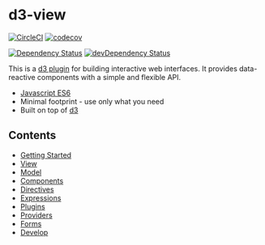 # d3-view

[![CircleCI](https://circleci.com/gh/quantmind/d3-view.svg?style=svg&circle-token=f84972c3cf4e8f17d74066ead28544da990115c3)](https://circleci.com/gh/quantmind/d3-view)
[![codecov](https://codecov.io/gh/quantmind/d3-view/branch/master/graph/badge.svg)](https://codecov.io/gh/quantmind/d3-view)

[![Dependency Status](https://david-dm.org/quantmind/d3-view.svg)](https://david-dm.org/quantmind/d3-view)
[![devDependency Status](https://david-dm.org/quantmind/d3-view/dev-status.svg)](https://david-dm.org/quantmind/d3-view#info=devDependencies)


This is a [d3 plugin](https://bost.ocks.org/mike/d3-plugin/) for building
interactive web interfaces.
It provides data-reactive components with a simple and flexible API.

* [Javascript ES6](/docs/develop.md)
* Minimal footprint  - use only what you need
* Built on top of [d3](https://github.com/d3)

## Contents

* [Getting Started](/docs/getting-started.md)
* [View](/docs/view.md)
* [Model](/docs/model.md)
* [Components](/docs/component.md)
* [Directives](/docs/directives.md)
* [Expressions](/docs/expressions.md)
* [Plugins](/docs/plugins.md)
* [Providers](/docs/providers.md)
* [Forms](/docs/forms.md)
* [Develop](/docs/develop.md)
